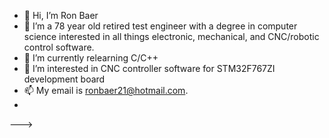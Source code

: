 - 👋 Hi, I’m Ron Baer
- 👀 I’m a 78 year old retired test engineer with a degree in computer science interested in all things electronic, mechanical, and CNC/robotic control software.
- 🌱 I’m currently relearning C/C++ 
- 💞️ I’m interested in CNC controller software for STM32F767ZI development board
- 📫 My email is ronbaer21@hotmail.com.
- 
--->
